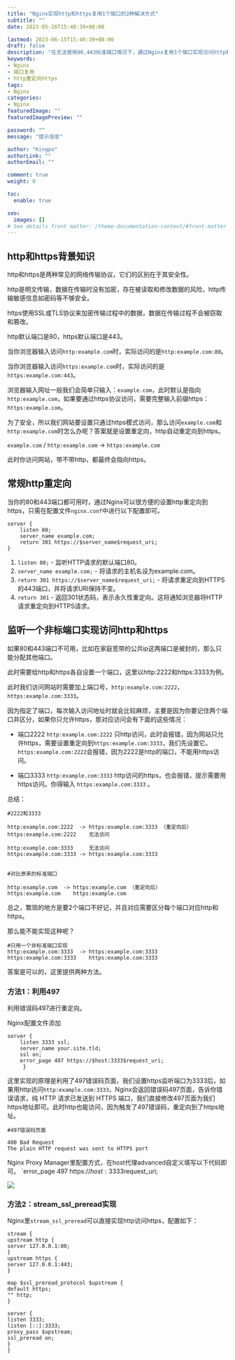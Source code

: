```yaml
---
title: "Nginx实现http和https复用1个端口的2种解决方式" 
subtitle: ""
date: 2023-05-26T15:40:39+08:00

lastmod: 2023-06-15T15:40:39+08:00
draft: false
description: "在无法使用80,443标准端口情况下，通过Nginx复用1个端口实现访问http和https"
keywords: 
- Nginx
- 端口复用
- http重定向https
tags:
- Nginx
categories:
- Nginx
featuredImage: ""
featuredImagePreview: ""

password: ""
message: "提示信息"

author: "Kingpo"
authorLink: ""
authorEmail: ""

comment: true
weight: 0

toc:
  enable: true

seo:
  images: []
# See details front matter: /theme-documentation-content/#front-matter
---
```


<!--more-->

## http和https背景知识

http和https是两种常见的网络传输协议，它们的区别在于其安全性。

http是明文传输，数据在传输时没有加密，存在被读取和修改数据的风险，http传输敏感信息如密码等不够安全。

https使用SSL或TLS协议来加密传输过程中的数据，数据在传输过程不会被窃取和篡改。

http默认端口是80，https默认端口是443。

当你浏览器输入访问`http:example.com`时，实际访问的是`http:example.com:80`。

当你浏览器输入访问`https:example.com`时，实际访问的是`https:example.com:443`。

浏览器输入网址一般我们会简单只输入：`example.com`，此时默认是指向`http:example.com`，如果要通过https协议访问，需要完整输入前缀https：`https:example.com`。

为了安全，所以我们网站要设置只通过https模式访问，那么访问`example.com`和`http:example.com`时怎么办呢？答案就是设置重定向，http自动重定向到https。

`example.com` / `http:example.com` -> `https:example.com`

此时你访问网站，带不带http，都最终会指向https。

## 常规http重定向

当你的80和443端口都可用时，通过Nginx可以很方便的设置http重定向到https，只需在配置文件`nginx.conf`中进行以下配置即可。
```
server {
    listen 80;
    server_name example.com;
    return 301 https://$server_name$request_uri;
}
```

1.  `listen 80;` - 监听HTTP请求的默认端口80。
2.  `server_name example.com;` - 将请求的主机名设为example.com。
3.  `return 301 https://$server_name$request_uri;` - 将请求重定向到HTTPS的443端口，并将请求URI保持不变。
4.  `return 301` - 返回301状态码，表示永久性重定向。这将通知浏览器将HTTP请求重定向到HTTPS请求。


## 监听一个非标端口实现访问http和https

如果80和443端口不可用，比如在家庭宽带的公共ip这两端口是被封的，那么只能分配其他端口。

此时需要给http和https各自设置一个端口，这里以http:2222和https:3333为例。

此时我们访问网站时需要加上端口号，`http:example.com:2222`，`https:example.com:3333`。

因为指定了端口，每次输入访问地址时就会比较麻烦，主要是因为你要记住两个端口并区分，如果你只允许https，那对应访问会有下面的这些情况：

- 端口2222
 `http:example.com:2222`   只http访问，此时会报错，因为网站只允许https，需要设置重定向到`https:example.com:3333`，我们先设置它。`https:example.com:2222`会报错，因为2222是http的端口，不能用https访问。

- 端口3333
 `http:example.com:3333`  http访问的https，也会报错，提示需要用https访问。你得输入 `https:example.com:3333` 。

总结：
```
#2222和3333

http:example.com:2222  -> https:example.com:3333 （重定向后）
https:example.com:2222    无法访问

http:example.com:3333     无法访问
https:example.com:3333 -> https:example.com:3333 


#对比原来的标准端口

http:example.com  -> https:example.com （重定向后）
https:example.com    https:example.com

```

总之，繁琐的地方是要2个端口不好记，并且对应需要区分每个端口对应http和https。

那么能不能实现这种呢？
```
#只用一个非标准端口实现
http:example.com:3333  -> https:example.com:3333 
https:example.com:3333    https:example.com:3333
```

答案是可以的，这里提供两种方法。

### 方法1：利用497

利用错误码497进行重定向。

Nginx配置文件添加
```
server { 
	listen 3333 ssl; 
	server_name your.site.tld; 
	ssl on; 
	error_page 497 https://$host:3333$request_uri; 
	 }
```

这里实现的原理是利用了497错误码页面，我们设置https监听端口为3333后，如果用http访问`http:example.com:3333`，Nginx会返回错误码497页面，告诉你错误请求，纯 HTTP 请求已发送到 HTTPS 端口，我们直接修改497页面为我们https地址即可。此时http也能访问，因为触发了497错误码，重定向到了https地址。
```
#497错误码页面

400 Bad Request
The plain HTTP request was sent to HTTPS port
```

Nginx Proxy Manager里配置方式，在host代理advanced自定义填写以下代码即可。
`error_page 497 https://$host:3333$request_uri; 

![](https://s3.bmp.ovh/imgs/2023/06/15/6fddd0ec8fe27835.png)


### 方法2：stream_ssl_preread实现

Nginx里`stream_ssl_preread`可以直接实现http访问https，配置如下：

```
stream {  
upstream http {  
server 127.0.0.1:80;  
}  
upstream https {  
server 127.0.0.1:443;  
}  
  
map $ssl_preread_protocol $upstream {  
default https;  
"" http;  
}  
  
server {  
listen 3333;  
listen [::]:3333;  
proxy_pass $upstream;  
ssl_preread on;  
}  
}
```